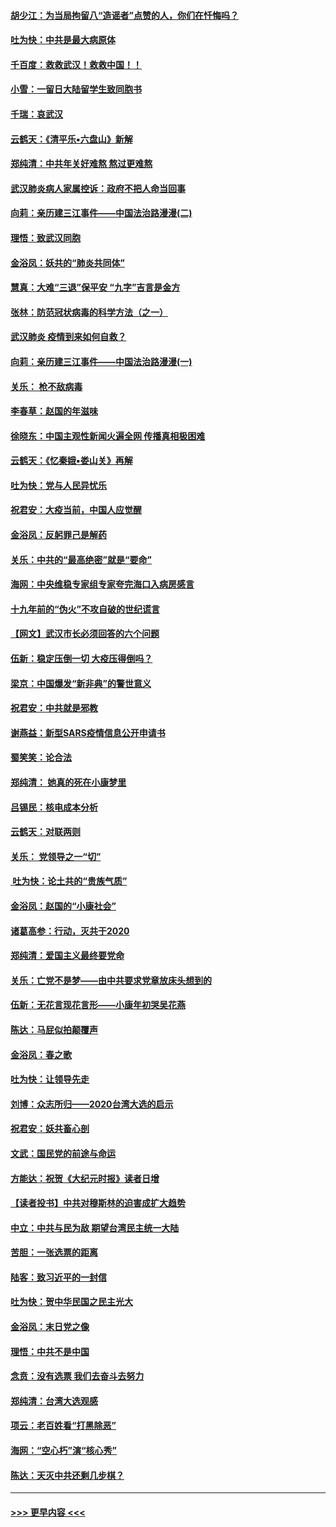 #### [胡少江：为当局拘留八“造谣者”点赞的人，你们在忏悔吗？](../pages/nsc993/n11836801.md?t=02020622) 
#### [吐为快：中共是最大病原体](../pages/nsc993/n11836748.md?t=02020622) 
#### [千百度：救救武汉！救救中国！！](../pages/nsc993/n11836145.md?t=02020622) 
#### [小雪：一留日大陆留学生致同胞书](../pages/nsc993/n11834624.md?t=02020622) 
#### [千瑞：哀武汉](../pages/nsc993/n11833647.md?t=02020622) 
#### [云鹤天：《清平乐▪六盘山》新解](../pages/nsc993/n11833611.md?t=02020622) 
#### [郑纯清：中共年关好难熬 熬过更难熬](../pages/nsc993/n11833489.md?t=02020622) 
#### [武汉肺炎病人家属控诉：政府不把人命当回事](../pages/nsc993/n11833205.md?t=02020622) 
#### [向莉：亲历建三江事件——中国法治路漫漫(二)](../pages/nsc993/n11829102.md?t=02020622) 
#### [理悟：致武汉同胞](../pages/nsc993/n11831522.md?t=02020622) 
#### [金浴凤：妖共的“肺炎共同体”](../pages/nsc993/n11829448.md?t=02020622) 
#### [慧真：大难“三退”保平安 “九字”吉言是金方](../pages/nsc993/n11829501.md?t=02020622) 
#### [张林：防范冠状病毒的科学方法（之一）](../pages/nsc993/n11828618.md?t=02020622) 
#### [武汉肺炎 疫情到来如何自救？](../pages/nsc993/n11827632.md?t=02020622) 
#### [向莉：亲历建三江事件——中国法治路漫漫(一)](../pages/nsc993/n11827190.md?t=02020622) 
#### [关乐： 枪不敌病毒](../pages/nsc993/n11826746.md?t=02020622) 
#### [李春草：赵国的年滋味](../pages/nsc993/n11826321.md?t=02020622) 
#### [徐晓东：中国主观性新闻火遍全网 传播真相极困难](../pages/nsc993/n11826508.md?t=02020622) 
#### [云鹤天：《忆秦娥▪娄山关》再解](../pages/nsc993/n11824682.md?t=02020622) 
#### [吐为快：党与人民异忧乐](../pages/nsc993/n11824660.md?t=02020622) 
#### [祝君安：大疫当前，中国人应觉醒](../pages/nsc993/n11821946.md?t=02020622) 
#### [金浴凤：反躬罪己是解药](../pages/nsc993/n11820280.md?t=02020622) 
#### [关乐：中共的“最高绝密”就是“要命”](../pages/nsc993/n11816946.md?t=02020622) 
#### [海网：中央维稳专家组专家夸完海口入病房感言](../pages/nsc993/n11815138.md?t=02020622) 
#### [十九年前的“伪火”不攻自破的世纪谎言](../pages/nsc993/n11813238.md?t=02020622) 
#### [【网文】武汉市长必须回答的六个问题](../pages/nsc993/n11813848.md?t=02020622) 
#### [伍新：稳定压倒一切 大疫压得倒吗？](../pages/nsc993/n11812634.md?t=02020622) 
#### [梁京：中国爆发“新非典”的警世意义](../pages/nsc993/n11812554.md?t=02020622) 
#### [祝君安：中共就是邪教](../pages/nsc993/n11812431.md?t=02020622) 
#### [谢燕益：新型SARS疫情信息公开申请书](../pages/nsc993/n11808840.md?t=02020622) 
#### [蜀笑笑：论合法](../pages/nsc993/n11808064.md?t=02020622) 
#### [郑纯清： 她真的死在小康梦里](../pages/nsc993/n11806623.md?t=02020622) 
#### [吕锡民：核电成本分析](../pages/nsc993/n11806284.md?t=02020622) 
#### [云鹤天：对联两则](../pages/nsc993/n11805957.md?t=02020622) 
#### [关乐： 党领导之一“切”](../pages/nsc993/n11804505.md?t=02020622) 
#### [ 吐为快：论土共的“贵族气质”](../pages/nsc993/n11804490.md?t=02020622) 
#### [金浴凤：赵国的“小康社会”](../pages/nsc993/n11804452.md?t=02020622) 
#### [诸葛高参：行动，灭共于2020](../pages/nsc993/n11804120.md?t=02020622) 
#### [郑纯清：爱国主义最终要党命](../pages/nsc993/n11802197.md?t=02020622) 
#### [关乐：亡党不是梦——由中共要求党章放床头想到的](../pages/nsc993/n11802156.md?t=02020622) 
#### [伍新：无花言现花言形——小康年初哭吴花燕](../pages/nsc993/n11800044.md?t=02020622) 
#### [陈达：马屁似拍颠覆声](../pages/nsc993/n11800010.md?t=02020622) 
#### [金浴凤：春之歌](../pages/nsc993/n11797687.md?t=02020622) 
#### [吐为快：让领导先走](../pages/nsc993/n11797512.md?t=02020622) 
#### [刘博：众志所归——2020台湾大选的启示](../pages/nsc993/n11796878.md?t=02020622) 
#### [祝君安：妖共畜心剖](../pages/nsc993/n11794273.md?t=02020622) 
#### [文武：国民党的前途与命运](../pages/nsc993/n11794198.md?t=02020622) 
#### [方能达：祝贺《大纪元时报》读者日增](../pages/nsc993/n11793807.md?t=02020622) 
#### [【读者投书】中共对穆斯林的迫害成扩大趋势](../pages/nsc993/n11791371.md?t=02020622) 
#### [中立：中共与民为敌 期望台湾民主统一大陆](../pages/nsc993/n11790392.md?t=02020622) 
#### [苦胆：一张选票的距离](../pages/nsc993/n11788914.md?t=02020622) 
#### [陆客：致习近平的一封信](../pages/nsc993/n11788867.md?t=02020622) 
#### [吐为快：贺中华民国之民主光大](../pages/nsc993/n11788618.md?t=02020622) 
#### [金浴凤：末日党之像](../pages/nsc993/n11787475.md?t=02020622) 
#### [理悟：中共不是中国](../pages/nsc993/n11787463.md?t=02020622) 
#### [念贲：没有选票  我们去奋斗去努力](../pages/nsc993/n11787398.md?t=02020622) 
#### [郑纯清：台湾大选观感](../pages/nsc993/n11786210.md?t=02020622) 
#### [项云：老百姓看“打黑除恶”](../pages/nsc993/n11785398.md?t=02020622) 
#### [海网：“空心朽”演“核心秀”](../pages/nsc993/n11783874.md?t=02020622) 
#### [陈达：天灭中共还剩几步棋？](../pages/nsc993/n11783719.md?t=02020622) 

----
#### [ >>> 更早内容 <<< ](../indexes/nsc993-earlier.md)
